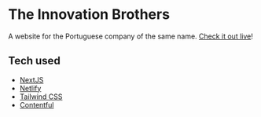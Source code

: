 # The Innovation Brothers

A website for the Portuguese company of the same name. [Check it out live](https://theinnovationbrothers.com)!

## Tech used

- [NextJS](https://nextjs.org)
- [Netlify](https://www.netlify.com)
- [Tailwind CSS](https://tailwindcss.com)
- [Contentful](https://www.contentful.com)
